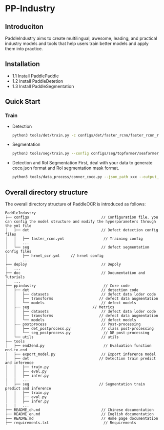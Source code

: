 # PP-Industry

## Introduciton
PaddleIndustry aims to create multilingual, awesome, leading, and practical industry models and tools that help users train better models and apply them into practice.
## Installation
  - 1.1 Install PaddlePaddle
  - 1.2 Install PaddleDetetion
  - 1.3 Install PaddleSegmentation

## Quick Start
### Train

* Detection

  ```bash
  python3 tools/det/train.py -c configs/det/faster_rcnn/faster_rcnn_r101_1x_coco.yml 
  ```
* Segmentation

  ```bash
  python3 tools/seg/train.py --config configs/seg/topformer/seaformer_tiny_ade20k_512x512_160k.yml --do_eval  --use_vdl --save_interval 1000
  ```

* Detection and RoI Segmentation
  First, deal with your data to generate coco.json format and RoI segmentation mask format.

  ```bash
  python3 tools/data_process/conver_coco.py --json_path xxx --output_path xxx
  ```
## Overall directory structure

The overall directory structure of PaddleOCR is introduced as follows:


```
PaddleIndustry
├── configs                                 // Configuration file, you can config the model structure and modify the hyperparameters through the yml file
│   ├── det                                 // Defect detection config files
│   │   ├── faster_rcnn.yml                  // Training config
│   │   ...  
│   └── seg                                 // defect segmentation config files
│       ├── hrnet_ocr.yml     // hrnet config
│       ...  
├── deploy                                  // Depoly
|   ...                                
├── doc                                     // Documentation and Tutorials
│   ...
├── ppindustry                               // Core code
│   ├── det                                 // detection code
│   │   ├── datasets                        // defect data loder code
│   │   ├── transforms                     // defect data augmentation
│   │   └── models                          // defect models
│   ├── seg                             // Metrics
│   │   ├── datasets                        // defect data loder code
│   │   ├── transforms                     // defect data augmentation
│   │   └── models                          // defect models
│   ├── postprocess                         // Post-processing
│   │   ├── det_postprocess.py              // class post-processing
│   │   └── seg_postprocess.py               // DB post-processing
│   └── utils                               // utils
├── tools
│   ├── end2end.py                           // Evaluation function end-to-end
│   ├── export_model.py                     // Export inference model
│   ├── det                                // Detection train predict and inference 
│   │   ├── train.py
│   │   ├── eval.py
│   │   ├── infer.py
|   |   ...
│   ├── seg                                // Segmentation train predict and inference 
│   │   ├── train.py
│   │   ├── eval.py
│   │   ├── infer.py
|   |   ...
├── README_ch.md                            // Chinese documentation
├── README_en.md                            // English documentation
├── README.md                               // Home page documentation
├── requirements.txt                         // Requirements
